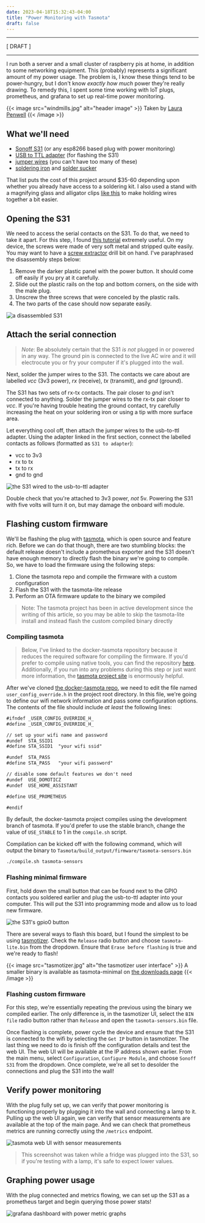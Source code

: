 ```yaml
---
date: 2023-04-18T15:32:43-04:00
title: "Power Monitoring with Tasmota"
draft: false
---
```

---

[ DRAFT ]

---

I run both a server and a small cluster of raspberry pis at home, in addition to some networking equipment. This (probably) represents a significant amount of my power usage. The problem is, I know these things tend to be power-hungry, but I don't know _exactly how much_ power they're really drawing. To remedy this, I spent some time working with IoT plugs, prometheus, and grafana to set up real-time power monitoring.

{{< image src="windmills.jpg" alt="header image" >}}
Taken by [Laura Penwell](https://www.pexels.com/@laura-penwell-309923/)
{{< /image >}}

## What we'll need
- [Sonoff S31](https://sonoff.tech/product/smart-plugs/s31-s31lite/) (or any esp8266 based plug with power monitoring)
- [USB to TTL adapter](https://www.amazon.com/IZOKEE-CP2102-Converter-Adapter-Downloader/dp/B07D6LLX19) (for flashing the S31)
- [jumper wires](https://www.amazon.com/EDGELEC-cables-alambre-Dupont-colores/dp/B07GD2BWPY) (you can't have too many of these)
- [soldering iron](https://www.amazon.com/Liouhoum-Auto-Sleep-Adjustable-Temperature-Thermostatic/dp/B08PZBPXLZ) and [solder sucker](https://www.amazon.com/Teenitor-Solder-Sucker-Desoldering-Removal/dp/B0739LXQ6N)

That list puts the cost of this project around $35-60 depending upon whether you already have access to a soldering kit. I also used a stand with a magnifying glass and alligator clips [like this](https://www.amazon.com/Double-Third-Clamp-Alligator-Magnifying/dp/B006ZBJU04) to make holding wires together a bit easier.

## Opening the S31
We need to access the serial contacts on the S31. To do that, we need to take it apart. For this step, I found [this tutorial](http://www.phreakmonkey.com/2018/01/sonoff-s31-disassemble-and-flash.html) extremely useful. On my device, the screws were made of very soft metal and stripped quite easily. You may want to have a [screw extractor](https://www.lowes.com/n/how-to/remove-a-stripped-or-broken-screw) drill bit on hand. I've paraphrased the disassembly steps below:

1. Remove the darker plastic panel with the power button. It should come off easily if you pry at it carefully.
2. Slide out the plastic rails on the top and bottom corners, on the side with the male plug.
3. Unscrew the three screws that were conceled by the plastic rails.
4. The two parts of the case should now separate easily.

![a disassembled S31](disassembled.jpg)

## Attach the serial connection
>*Note*: Be absolutely certain that the S31 *is not* plugged in or powered in any way. The ground pin is connected to the live AC wire and it will electrocute you or fry your computer if it's plugged into the wall.

Next, solder the jumper wires to the S31. The contacts we care about are labelled *vcc* (3v3 power), *rx* (receive), *tx* (transmit), and *gnd* (ground).

The S31 has two sets of rx-tx contacts. The pair closer to *gnd* isn't connected to anything. Solder the jumper wires to the rx-tx pair closer to *vcc*. If you're having trouble heating the ground contact, try carefully increasing the heat on your soldering iron or using a tip with more surface area.

Let everything cool off, then attach the jumper wires to the usb-to-ttl adapter. Using the adapter linked in the first section, connect the labelled contacts as follows (formatted as `S31 to adapter`):
- vcc to 3v3
- rx to tx
- tx to rx
- gnd to gnd

![the S31 wired to the usb-to-ttl adapter](adapter-connected.jpg)

Double check that you're attached to 3v3 power, *not* 5v. Powering the S31 with five volts will turn it on, but may damage the onboard wifi module.

## Flashing custom firmware
We'll be flashing the plug with [tasmota](https://tasmota.github.io/docs/), which is open source and feature rich. Before we can do that though, there are two stumbling blocks: the default release doesn't include a prometheus exporter and the S31 doesn't have enough memory to directly flash the binary we're going to compile. So, we have to load the firmware using the following steps:

1. Clone the tasmota repo and compile the firmware with a custom configuration
2. Flash the S31 with the tasmota-lite release
3. Perform an OTA firmware update to the binary we compiled

>Note: The tasmota project has been in active development since the writing of this article, so you may be able to skip the tasmota-lite install and instead flash the custom compiled binary directly

### Compiling tasmota
>Below, I've linked to the docker-tasmota repository because it reduces the required software for compiling the firmware. If you'd prefer to compile using native tools, you can find the repository [here](https://github.com/arendst/tasmota). Additionally, if you run into any problems during this step or just want more information, the [tasmota project site](https://tasmota.github.io/docs/) is enormously helpful.

After we've cloned [the docker-tasmota repo](https://github.com/tasmota/docker-tasmota), we need to edit the file named `user_config_override.h` in the project root directory. In this file, we're going to define our wifi network information and pass some configuration options. The contents of the file should include _at least_ the following lines:

```markdown
#ifndef _USER_CONFIG_OVERRIDE_H_
#define _USER_CONFIG_OVERRIDE_H_

// set up your wifi name and password
#undef  STA_SSID1
#define STA_SSID1  "your wifi ssid"

#undef  STA_PASS
#define STA_PASS   "your wifi password"

// disable some default features we don't need
#undef  USE_DOMOTICZ
#undef  USE_HOME_ASSISTANT

#define USE_PROMETHEUS

#endif
```

By default, the docker-tasmota project compiles using the development branch of tasmota. If you'd prefer to use the stable branch, change the value of `USE_STABLE` to 1 in the `compile.sh` script.

Compilation can be kicked off with the following command, which will output the binary to `Tasmota/build_output/firmware/tasmota-sensors.bin`
```bash
./compile.sh tasmota-sensors
```

### Flashing minimal firmware
First, hold down the small button that can be found next to the GPIO contacts you soldered earlier and plug the usb-to-ttl adapter into your computer. This will put the S31 into programming mode and allow us to load new firmware.

![the S31's gpio0 button](gpio0-button.jpg)

There are several ways to flash this board, but I found the simplest to be using [tasmotizer](https://github.com/tasmota/tasmotizer). Check the `Release` radio button and choose `tasmota-lite.bin` from the dropdown. Ensure that `Erase before flashing` is true and we're ready to flash!

{{< image src="tasmotizer.jpg" alt="the tasmotizer user interface" >}}
A smaller binary is available as tasmota-minimal on [the downloads page](http://ota.tasmota.com/tasmota/release/)
{{< /image >}}

### Flashing custom firmware
For this step, we're essentially repeating the previous using the binary we compiled earlier. The only difference is, in the tasmotizer UI, select the `BIN file` radio button rather than `Release` and open the `tasmota-sensors.bin` file.

Once flashing is complete, power cycle the device and ensure that the S31 is connected to the wifi by selecting the `Get IP` button in tasmotizer. The last thing we need to do is finish off the configuration details and test the web UI. The web UI will be available at the IP address shown earlier. From the main menu, select `Configuration`, `Configure Module`, and choose `Sonoff S31` from the dropdown. Once complete, we're all set to desolder the connections and plug the S31 into the wall!

## Verify power monitoring
With the plug fully set up, we can verify that power monitoring is functioning properly by plugging it into the wall and connecting a lamp to it. Pulling up the web UI again, we can verify that sensor measurements are available at the top of the main page. And we can check that prometheus metrics are running correctly using the `/metrics` endpoint.

![tasmota web UI with sensor measurements](tasmota-ui.jpg)

>This screenshot was taken while a fridge was plugged into the S31, so if you're testing with a lamp, it's safe to expect lower values.

## Graphing power usage
With the plug connected and metrics flowing, we can set up the S31 as a prometheus target and begin querying those power stats!

![grafana dashboard with power metric graphs](grafana.jpg)
